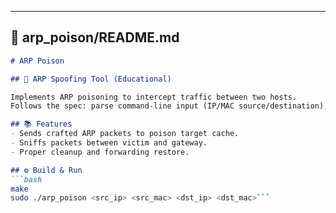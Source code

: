 
---

## 📁 **arp_poison/README.md**

```markdown
# ARP Poison

## 🐍 ARP Spoofing Tool (Educational)

Implements ARP poisoning to intercept traffic between two hosts.  
Follows the spec: parse command-line input (IP/MAC source/destination), enable IP forwarding, and use two threads for poisoning and sniffing.

## 📚 Features
- Sends crafted ARP packets to poison target cache.
- Sniffs packets between victim and gateway.
- Proper cleanup and forwarding restore.

## ⚙️ Build & Run
```bash
make
sudo ./arp_poison <src_ip> <src_mac> <dst_ip> <dst_mac>```
